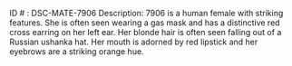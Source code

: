 ID # : DSC-MATE-7906
Description: 7906 is a human female with striking features. She is often seen wearing a gas mask and has a distinctive red cross earring on her left ear. Her blonde hair is often seen falling out of a Russian ushanka hat. Her mouth is adorned by red lipstick and her eyebrows are a striking orange hue.